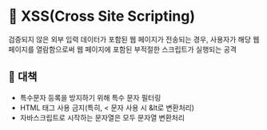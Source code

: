 # 🚫 XSS(Cross Site Scripting)
검증되지 않은 외부 입력 데이터가 포함된 웹 페이지가 전송되는 경우, 사용자가 해당 웹 페이지를 열람함으로써 웹 페이지에 포함된 부적절한 스크립트가 실행되는 공격

## 💊 대책
- 특수문자 등록을 방지하기 위해 특수 문자 필터링
- HTML 태그 사용 금지(특히, < 문자 사용 시 &lt로 변환처리)
- 자바스크립트로 시작하는 문자열은 모두 문자열 변환처리
